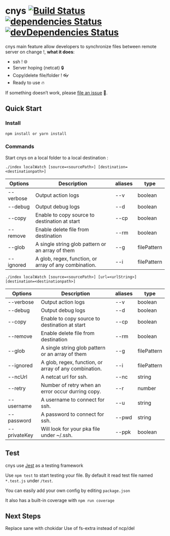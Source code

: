 # cnys [![Build Status](https://travis-ci.org/FabienGreard/cnys.svg?branch=master)](https://travis-ci.org/FabienGreard/cnys)[![dependencies Status](https://david-dm.org/FabienGreard/cnys/status.svg)](https://david-dm.org/FabienGreard/cnys)[![devDependencies Status](https://david-dm.org/FabienGreard/cnys/dev-status.svg)](https://david-dm.org/FabienGreard/cnys?type=dev)

cnys main feature allow developers to synchronize files between remote server on change !, **what it does**:

- ssh ! :globe_with_meridians:
- Server hoping (netcat) :lock:
- Copy/delete file/folder ! :eyeglasses:
- Ready to use :fire:

If something doesn’t work, please [file an issue](https://github.com/FabienGreard/cnys/issues/new) :bug:.

## Quick Start

### Install

```sh
npm install or yarn install
```

### Commands

Start cnys on a local folder to a local destination :

`./index localWatch [source=<sourcePath>] [destination=<destinationpath>]`

| Options   | Description                                           | aliases | type        |
| --------- | ----------------------------------------------------- | ------- | ----------- |
| --verbose | Output action logs                                    | --v     | boolean     |
| --debug   | Output debug logs                                     | --d     | boolean     |
| --copy    | Enable to copy source to destination at start         | --cp    | boolean     |
| --remove  | Enable delete file from destination                   | --rm    | boolean     |
| --glob    | A single string glob pattern or an array of them      | --g     | filePattern |
| --ignored | A glob, regex, function, or array of any combination. | --i     | filePattern |

`./index localWatch [source=<sourcePath>] [url=<urlString>] [destination=<destinationpath>]`

| Options      | Description                                           | aliases | type        |
| ------------ | ----------------------------------------------------- | ------- | ----------- |
| --verbose    | Output action logs                                    | --v     | boolean     |
| --debug      | Output debug logs                                     | --d     | boolean     |
| --copy       | Enable to copy source to destination at start         | --cp    | boolean     |
| --remove     | Enable delete file from destination                   | --rm    | boolean     |
| --glob       | A single string glob pattern or an array of them      | --g     | filePattern |
| --ignored    | A glob, regex, function, or array of any combination. | --i     | filePattern |
| --ncUrl      | A netcat url for ssh.                                 | --nc    | string      |
| --retry      | Number of retry when an error occur durring copy.     | --r     | number      |
| --username   | A username to connect for ssh.                        | --u     | string      |
| --password   | A password to connect for ssh.                        | --pwd   | string      |
| --privateKey | Will look for your pka file under ~/.ssh.             | --ppk   | boolean     |

## Test

cnys use [Jest](https://facebook.github.io/jest/) as a testing framework

Use `npm test` to start testing your file. By default it read test file named `*.test.js` under `/test`.

You can easily add your own config by editing `package.json`

It also has a built-in coverage with `npm run coverage`

## Next Steps

Replace sane with chokidar
Use of fs-extra instead of ncp/del
